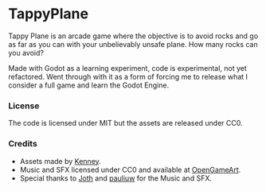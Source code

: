 # TappyPlane

Tappy Plane is an arcade game where the objective is to avoid rocks and go as far as you can with 
your unbelievably unsafe plane. How many rocks can you avoid?

Made with Godot as a learning experiment, code is experimental, not yet refactored. Went through
with it as a form of forcing me to release what I consider a full game and learn the Godot Engine.

### License

The code is licensed under MIT but the assets are released under CC0.

### Credits

- ​Assets made by [Kenney](https://kenney.nl/)​.
- Music and SFX licensed under CC0 and available at [OpenGameArt​]().
- Special thanks to [Joth​](https://opengameart.org/users/joth) and 
[pauliuw​​](https://opengameart.org/users/pauliuw) for the Music and SFX.